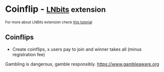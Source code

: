 # Coinflip - <small>[LNbits](https://github.com/lnbits/lnbits) extension</small>

<small>For more about LNBits extension check [this tutorial](https://github.com/lnbits/lnbits/wiki/LNbits-Extensions)</small>

## Coinflips

- Create coinflips, x users pay to join and winner takes all (minus registration fee)

Gambling is dangerous, gamble responsibly.
https://www.gambleaware.org
